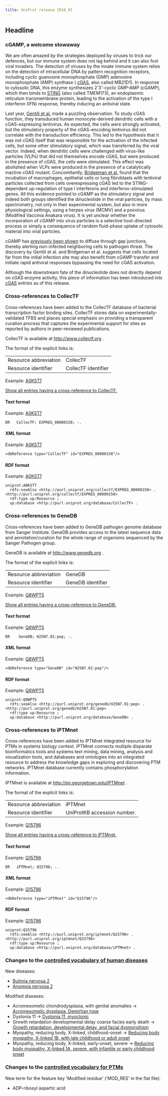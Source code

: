 ```yaml
---
title: UniProt release 2016_01
---
```


## Headline

### cGAMP, a welcome stowaway

We are often amazed by the strategies deployed by viruses to trick our defences, but our immune system does not lag behind and it can also fool viral invaders. The detection of viruses by the innate immune system relies on the detection of intracellular DNA by pattern recognition receptors, including cyclic guanosine monophosphate (GMP) adenosine monophosphate (AMP) synthase ( [cGAS](http://www.uniprot.org/uniprot/?query=gene:mb21d1+AND+reviewed:yes), also called MB21D1). In response to cytosolic DNA, this enzyme synthesizes 2'3'-cyclic GMP-AMP (cGAMP), which then binds to [STING](http://www.uniprot.org/uniprot/?query=gene:tmem173+AND+reviewed:yes) (also called TMEM173), an endoplasmic reticulum transmembrane protein, leading to the activation of the type I interferon (IFN) response, thereby inducing an antiviral state.

Last year, [Gentili et al.](http://www.ncbi.nlm.nih.gov/pubmed/26229115) made a puzzling observation. To study cGAS function, they transduced human monocyte-derived dendritic cells with a cGAS-expressing lentivirus. As expected, the cells were strongly activated, but the stimulatory property of the cGAS-encoding lentivirus did not correlate with the transduction efficiency. This led to the hypothesis that it was not cGAS itself that was responsible for the activation of the infected cells, but some other stimulatory signal, which was transferred by the viral vector. Indeed, when dendritic cells were challenged with virus-like particles (VLPs) that did not themselves encode cGAS, but were produced in the presence of cGAS, the cells were stimulated. This effect was abolished when VLPs were produced in the presence of a catalytically inactive cGAS mutant. Concomitantly, [Bridgeman et al.](http://www.ncbi.nlm.nih.gov/pubmed/26229117) found that the incubation of macrophages, epithelial cells or lung fibroblasts with lentiviral particles collected from cells overexpressing cGAS led to the STING-dependent up-regulation of type I interferons and interferon-stimulated genes. All this evidence pointed to cGAMP as the stimulatory signal and indeed both groups identified the dinucleotide in the viral particles, by mass spectrometry, not only in their experimental system, but also in more physiological settings, using a herpes virus (MCMV) and a poxvirus (Modified Vaccinia Anakara virus). It is yet unclear whether the incorporation of cGAMP into virus particles is a selective host-directed process or simply a consequence of random fluid-phase uptake of cytosolic material into viral particles.

cGAMP has [previously been shown](http://www.ncbi.nlm.nih.gov/pubmed/24077100) to diffuse through gap junctions, thereby alerting non-infected neighboring cells to pathogen threat. The discovery by Gentili et al. and Bridgeman et al. suggests that cells located far from the initial infection site may also benefit from cGAMP transfer and initiate rapid antiviral responses bypassing the need for cGAS activation.

Although the downstream fate of the dinucleotide does not directly depend on cGAS enzyme activity, this piece of information has been introduced into [cGAS](http://www.uniprot.org/uniprot/?query=gene:mb21d1+AND+reviewed:yes) entries as of this release.

### Cross-references to CollecTF

Cross-references have been added to the CollecTF database of bacterial transcription factor binding sites. CollecTF stores data on experimentally-validated TFBS and places special emphasis on providing a transparent curation process that captures the experimental support for sites as reported by authors in peer-reviewed publications.

CollecTF is available at <http://www.collectf.org> .

The format of the explicit links is:

|                       |                     |
|:----------------------|:--------------------|
| Resource abbreviation | CollecTF            |
| Resource identifier   | CollecTF identifier |

Example: [A0KST7](http://www.uniprot.org/uniprot/A0KST7#expression)

[Show all entries having a cross-reference to CollecTF.](http://www.uniprot.org/uniprot/?query=database:collectf&sort=score)

#### Text format

Example: [A0KST7](http://www.uniprot.org/uniprot/A0KST7.txt)

    DR   CollecTF; EXPREG_00000150; -.

#### XML format

Example: [A0KST7](http://www.uniprot.org/uniprot/A0KST7.xml)

    <dbReference type="CollecTF" id="EXPREG_00000150"/>

#### RDF format

Example: [A0KST7](http://www.uniprot.org/uniprot/A0KST7.ttl)

    uniprot:A0KST7
      rdfs:seeAlso <http://purl.uniprot.org/collectf/EXPREG_00000150> .
    <http://purl.uniprot.org/collectf/EXPREG_00000150>
      rdf:type up:Resource ;
      up:database <http://purl.uniprot.org/database/CollecTF> .

### Cross-references to GeneDB

Cross-references have been added to GeneDB pathogen genome database from Sanger Institute. GeneDB provides access to the latest sequence data and annotation/curation for the whole range of organisms sequenced by the Sanger Pathogen group.

GeneDB is available at <http://www.genedb.org> .

The format of the explicit links is:

|                       |                   |
|:----------------------|:------------------|
| Resource abbreviation | GeneDB            |
| Resource identifier   | GeneDB identifier |

Example: [Q8WPT5](http://www.uniprot.org/uniprot/Q8WPT5#cross-references)

[Show all entries having a cross-reference to GeneDB.](http://www.uniprot.org/uniprot/?query=database:genedb&sort=score)

#### Text format

Example: [Q8WPT5](http://www.uniprot.org/uniprot/Q8WPT5.txt)

    DR    GeneDB; H25N7.01:pep; -.

#### XML format

Example: [Q8WPT5](http://www.uniprot.org/uniprot/Q8WPT5.xml)

    <dbReference type="GeneDB" id="H25N7.01:pep"/>

#### RDF format

Example: [Q8WPT5](http://www.uniprot.org/uniprot/Q8WPT5.ttl)

    uniprot:Q8WPT5
      rdfs:seeAlso <http://purl.uniprot.org/genedb/H25N7.01:pep> .
    <http://purl.uniprot.org/genedb/H25N7.01:pep>
      rdf:type up:Resource ;
      up:database <http://purl.uniprot.org/database/GeneDB> .

### Cross-references to iPTMnet

Cross-references have been added to iPTMnet integrated resource for PTMs in systems biology context. iPTMnet connects multiple disparate bioinformatics tools and systems text mining, data mining, analysis and visualization tools, and databases and ontologies into an integrated resource to address the knowledge gaps in exploring and discovering PTM networks. iPTMnet database currently contains phosphorylation information.

iPTMnet is available at <http://pir.georgetown.edu/iPTMnet> .

The format of the explicit links is:

|                       |                             |
|:----------------------|:----------------------------|
| Resource abbreviation | iPTMnet                     |
| Resource identifier   | UniProtKB accession number. |

Example: [Q15796](http://www.uniprot.org/uniprot/Q15796)

[Show all entries having a cross-reference to iPTMnet.](http://www.uniprot.org/uniprot/?query=database%3Aiptmnet&sort=score)

#### Text format

Example: [Q15796](http://www.uniprot.org/uniprot/Q15796.txt)

    DR   iPTMnet; Q15796; -.

#### XML format

Example: [Q15796](http://www.uniprot.org/uniprot/Q15796.xml)

    <dbReference type="iPTMnet" id="Q15796"/>

#### RDF format

Example: [Q15796](http://www.uniprot.org/uniprot/Q15796.ttl)

    uniprot:Q15796
      rdfs:seeAlso <http://purl.uniprot.org/iptmnet/Q15796> .
    <http://purl.uniprot.org/iptmnet/Q15796>
      rdf:type up:Resource ;
      up:database <http://purl.uniprot.org/database/iPTMnet> .

### Changes to the [controlled vocabulary of human diseases](https://ftp.uniprot.org/pub/databases/uniprot/current_release/knowledgebase/complete/docs/humdisease)

New diseases:

-   [Bulimia nervosa 2](http://www.uniprot.org/diseases/DI-04567)
-   [Anorexia nervosa 2](http://www.uniprot.org/diseases/DI-04568)

Modified diseases:

-   Acromesomelic chondrodysplasia, with genital anomalies -&gt; [Acromesomelic dysplasia, Demirhan type](http://www.uniprot.org/diseases/DI-00033)
-   Dystonia 11 -&gt; [Dystonia 11, myoclonic](http://www.uniprot.org/diseases/DI-00418)
-   Growth retardation developmental delay coarse facies early death -&gt; [Growth retardation, developmental delay, and facial dysmorphism](http://www.uniprot.org/diseases/DI-02561)
-   Myopathy, reducing body, X-linked, childhood-onset -&gt; [Reducing body myopathy, X-linked 1B, with late childhood or adult onset](http://www.uniprot.org/diseases/DI-02435)
-   Myopathy, reducing body, X-linked, early-onset, severe -&gt; [Reducing body myopathy, X-linked 1A, severe, with infantile or early childhood onset](http://www.uniprot.org/diseases/DI-02458)

### Changes to the [controlled vocabulary for PTMs](https://ftp.uniprot.org/pub/databases/uniprot/current_release/knowledgebase/complete/docs/ptmlist)

New term for the feature key 'Modified residue' ('MOD\_RES' in the flat file):

-   ADP-ribosyl aspartic acid
